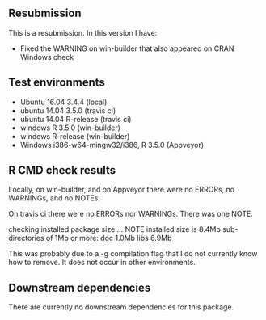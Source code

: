 ## Resubmission
This is a resubmission. In this version I have: 

* Fixed the WARNING on win-builder that also appeared on CRAN Windows check 

## Test environments
* Ubuntu 16.04 3.4.4 (local)
* ubuntu 14.04 3.5.0 (travis ci)
* ubuntu 14.04 R-release (travis ci)
* windows R 3.5.0 (win-builder) 
* windows R-release (win-builder) 
* Windows i386-w64-mingw32/i386, R 3.5.0  (Appveyor)

## R CMD check results   
Locally, on win-builder, and on Appveyor there were no ERRORs, no WARNINGs, and no NOTEs.  
  
On travis ci there were no ERRORs nor WARNINGs. There was one NOTE. 

  checking installed package size ... NOTE
    installed size is  8.4Mb
    sub-directories of 1Mb or more:
      doc    1.0Mb
      libs   6.9Mb
      
This was probably due to a -g compilation flag that I do not currently know how to remove. It does not occur in other environments. 

## Downstream dependencies
There are currently no downstream dependencies for this package.